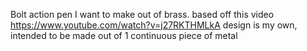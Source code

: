 Bolt action pen I want to make out of brass. based off this video https://www.youtube.com/watch?v=j27RKTHMLkA 
design is my own, intended to be made out of 1 continuous piece of metal
